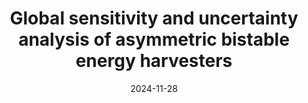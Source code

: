 ---
title: "Global sensitivity and uncertainty analysis of asymmetric bistable energy harvesters"
authors: "J. P. C. V. Norenberg, A. Cunha Jr, S. da Silva, P. S. Varoto"
event: "Eighth International Conference on Smart Materials and Nanotechnology in Engineering (SMN 2024)"
year: "2024"
doi: "http://dx.doi.org/10.5281/zenodo.14773260"
pdf: "http://dx.doi.org/10.5281/zenodo.14773260"
arxiv: 
hal: 
image: "GraphicalAbstract_Conf_2024_SMN2024.png"
layout: none
date: 2024-11-28
collection: publications
category: conferences
permalink: /publications/ConferencePaper_2024_SMN2024
---